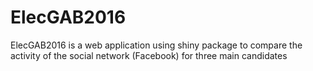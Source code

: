 # ElecGAB2016
ElecGAB2016 is a web application using shiny package to compare the activity of the social network (Facebook) for three main candidates

